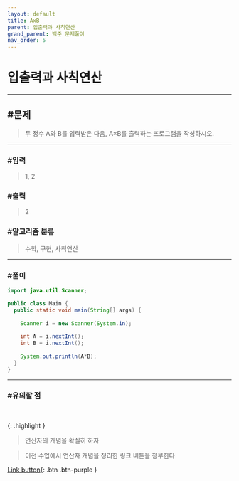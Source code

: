 ```yaml
---
layout: default
title: AxB
parent: 입출력과 사칙연산
grand_parent: 백준 문제풀이
nav_order: 5
---
```


# 입출력과 사칙연산

---

## #문제

> 두 정수 A와 B를 입력받은 다음, A×B를 출력하는 프로그램을 작성하시오.

---

### #입력

> 1, 2

### #출력

> 2

### #알고리즘 분류

> 수학, 구현, 사칙연산

---

### #풀이

```java
import java.util.Scanner;

public class Main {
  public static void main(String[] args) {
		
    Scanner i = new Scanner(System.in);
		
    int A = i.nextInt();
    int B = i.nextInt();
		
    System.out.println(A*B);
  }
}
```

---

### #유의할 점

<br/>

{: .highlight }
> 연산자의 개념을 확실히 하자

> 이전 수업에서 연산자 개념을 정리한 링크 버튼을 첨부한다

[Link button](https://jgoo99.github.io/docs/programing.md/java.md/operator/){: .btn .btn-purple }